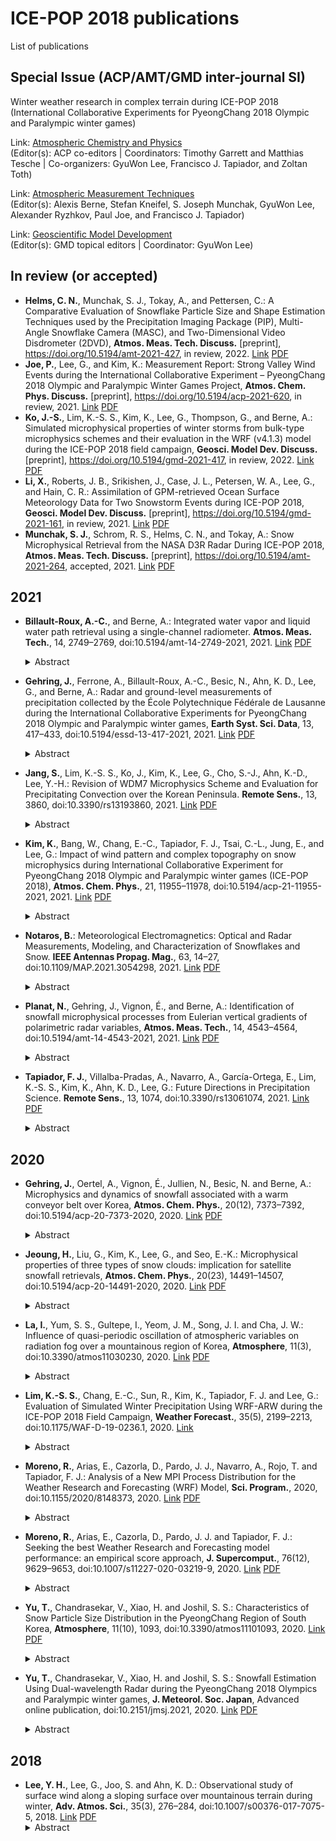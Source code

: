 # ICE-POP 2018 publications
List of publications

## Special Issue (ACP/AMT/GMD inter-journal SI)
Winter weather research in complex terrain during ICE-POP 2018 (International Collaborative Experiments for PyeongChang 2018 Olympic and Paralympic winter games)

Link: [Atmospheric Chemistry and Physics](https://acp.copernicus.org/articles/special_issue1112.html)<br />
(Editor(s): ACP co-editors | Coordinators: Timothy Garrett and Matthias Tesche | Co-organizers: GyuWon Lee, Francisco J. Tapiador, and Zoltan Toth)

Link: [Atmospheric Measurement Techniques](https://amt.copernicus.org/articles/special_issue10_1112.html)<br />
(Editor(s): Alexis Berne, Stefan Kneifel, S. Joseph Munchak, GyuWon Lee, Alexander Ryzhkov, Paul Joe, and Francisco J. Tapiador)

Link: [Geoscientific Model Development](https://gmd.copernicus.org/articles/special_issue10_1112.html)<br />
(Editor(s): GMD topical editors | Coordinator: GyuWon Lee)

## In review (or accepted)
- **Helms, C. N.**, Munchak, S. J., Tokay, A., and Pettersen, C.: A Comparative Evaluation of Snowflake Particle Size and Shape Estimation Techniques used by the Precipitation Imaging Package (PIP), Multi-Angle Snowflake Camera (MASC), and Two-Dimensional Video Disdrometer (2DVD), **Atmos. Meas. Tech. Discuss.** [preprint], https://doi.org/10.5194/amt-2021-427, in review, 2022. [Link](https://amt.copernicus.org/preprints/amt-2021-427/) [PDF](https://amt.copernicus.org/preprints/amt-2021-427/amt-2021-427.pdf)
- **Joe, P.**, Lee, G., and Kim, K.: Measurement Report: Strong Valley Wind Events during the International Collaborative Experiment – PyeongChang 2018 Olympic and Paralympic Winter Games Project, **Atmos. Chem. Phys. Discuss.** [preprint], https://doi.org/10.5194/acp-2021-620, in review, 2021. [Link](https://acp.copernicus.org/preprints/acp-2021-620/) [PDF](https://acp.copernicus.org/preprints/acp-2021-620/acp-2021-620.pdf)
- **Ko, J.-S.**, Lim, K.-S. S., Kim, K., Lee, G., Thompson, G., and Berne, A.: Simulated microphysical properties of winter storms from bulk-type microphysics schemes and their evaluation in the WRF (v4.1.3) model during the ICE-POP 2018 field campaign, **Geosci. Model Dev. Discuss.** [preprint], https://doi.org/10.5194/gmd-2021-417, in review, 2022. [Link](https://gmd.copernicus.org/preprints/gmd-2021-417/) [PDF](https://gmd.copernicus.org/preprints/gmd-2021-417/gmd-2021-417.pdf)
- **Li, X.**, Roberts, J. B., Srikishen, J., Case, J. L., Petersen, W. A., Lee, G., and Hain, C. R.: Assimilation of GPM-retrieved Ocean Surface Meteorology Data for Two Snowstorm Events during ICE-POP 2018, **Geosci. Model Dev. Discuss.** [preprint], https://doi.org/10.5194/gmd-2021-161, in review, 2021. [Link](https://gmd.copernicus.org/preprints/gmd-2021-161/) [PDF](https://gmd.copernicus.org/preprints/gmd-2021-161/gmd-2021-161.pdf)
- **Munchak, S. J.**, Schrom, R. S., Helms, C. N., and Tokay, A.: Snow Microphysical Retrieval from the NASA D3R Radar During ICE-POP 2018, **Atmos. Meas. Tech. Discuss.** [preprint], https://doi.org/10.5194/amt-2021-264, accepted, 2021. [Link](https://amt.copernicus.org/preprints/amt-2021-264/) [PDF](https://amt.copernicus.org/preprints/amt-2021-264/amt-2021-264.pdf)

## 2021
- **Billault-Roux, A.-C.**, and Berne, A.: Integrated water vapor and liquid water path retrieval using a single-channel radiometer. **Atmos. Meas. Tech.**, 14, 2749–2769, doi:10.5194/amt-14-2749-2021, 2021. [Link](https://amt.copernicus.org/articles/14/2749/2021) [PDF](https://amt.copernicus.org/articles/14/2749/2021/amt-14-2749-2021.pdf)
  <details>
  <summary>Abstract</summary>
  Microwave radiometers are widely used for the retrieval of liquid water path (LWP) and integrated water vapor (IWV) in the context of cloud and precipitation studies. This paper presents a new site-independent retrieval algorithm for LWP and IWV, relying on a single-frequency 89 GHz ground-based radiometer. A statistical approach is used based on a neural network, which is trained and tested on a synthetic dataset constructed from radiosonde profiles worldwide. In addition to 89 GHz brightness temperature, the input features include surface measurements of temperature, pressure, and humidity, as well as geographical information and, when available, estimates of IWV and LWP from reanalysis data. An analysis of the algorithm is presented to assess its accuracy, the impact of the various input features, its sensitivity to radiometer calibration, and its stability across geographical locations. While 89 GHz brightness temperature is crucial to LWP retrieval, it only moderately contributes to IWV estimation, which is more constrained by the additional input features. The algorithm is shown to be quite robust, although its accuracy is inevitably lower than that obtained with state-of-the-art multi-channel radiometers, with a relative error of 18 % for LWP (in cloudy cases with LWP >30 g m−2) and 6.5 % for IWV. The highest accuracy is obtained in midlatitude environments with a moderately moist climate, which are more represented in the training dataset. The new method is then implemented and evaluated on real data that were collected during a field deployment in Switzerland and during the ICE-POP 2018 campaign in South Korea.
  </details>

- **Gehring, J.**, Ferrone, A., Billault-Roux, A.-C., Besic, N., Ahn, K. D., Lee, G., and Berne, A.: Radar and ground-level measurements of precipitation collected by the École Polytechnique Fédérale de Lausanne during the International Collaborative Experiments for PyeongChang 2018 Olympic and Paralympic winter games, **Earth Syst. Sci. Data**, 13, 417–433, doi:10.5194/essd-13-417-2021, 2021. [Link](https://doi.org/10.5194/essd-13-417-2021) [PDF](https://essd.copernicus.org/articles/13/417/2021/essd-13-417-2021.pdf)
  <details>
  <summary>Abstract</summary>
  This article describes a 4-month dataset of precipitation and cloud measurements collected during the International Collaborative Experiments for PyeongChang 2018 Olympic and Paralympic winter games (ICE-POP 2018). This paper aims to describe the data collected by the Environmental Remote Sensing Laboratory of the École Polytechnique Fédérale de Lausanne. The dataset includes observations from an X-band dual-polarisation Doppler radar, a W-band Doppler cloud profiler, a multi-angle snowflake camera and a two-dimensional video disdrometer (https://doi.org/10.1594/PANGAEA.918315, Gehring et al., 2020a). Classifications of hydrometeor types derived from dual-polarisation measurements and snowflake photographs are presented. The dataset covers the period from 15 November 2017 to 18 March 2018 and features nine precipitation events with a total accumulation of 195 mm of equivalent liquid precipitation. This represents 85 % of the climatological accumulation over this period. To illustrate the available data, measurements corresponding to the four precipitation events with the largest accumulation are presented. The synoptic situations of these events were contrasted and influenced the precipitation type and accumulation. The hydrometeor classifications reveal that aggregate snowflakes were dominant and that some events featured significant riming. The combination of dual-polarisation variables and high-resolution Doppler spectra with ground-level snowflake images makes this dataset particularly suited to study snowfall microphysics in a region where such measurements were not available before.
  </details>

- **Jang, S.**, Lim, K.-S. S., Ko, J., Kim, K., Lee, G., Cho, S.-J., Ahn, K.-D., Lee, Y.-H.: Revision of WDM7 Microphysics Scheme and Evaluation for Precipitating Convection over the Korean Peninsula. **Remote Sens.**, 13, 3860, doi:10.3390/rs13193860, 2021. [Link](https://www.mdpi.com/2072-4292/13/19/3860/htm) [PDF](https://www.mdpi.com/2072-4292/13/19/3860/pdf)
  <details>
  <summary>Abstract</summary>
  The Weather Research and Forecasting (WRF) Double-Moment 7-Class (WDM7) cloud microphysics scheme was developed to parameterize cloud and precipitation processes explicitly for mesoscale phenomena in the Korean Integrated Model system. However, the WDM7 scheme has not been evaluated for any precipitating convection system over the Korean peninsula. This study modified WDM7 and evaluated simulated convection during summer and winter. The suggested modifications included the integration of the new fall velocity–diameter relationship of raindrops and mass-weighted terminal velocity of solid-phase precipitable hydrometeors (the latter is for representing mixed-phase particles). The mass-weighted terminal velocity for snow and graupel has been suggested by Dudhia et al. (2008) to allow for a more realistic representation of partially rimed particles. The WDM7 scheme having an additional hail category does not apply this terminal velocity only for hail. Additionally, the impact of enhanced collision-coalescence (C-C) efficiency was investigated. An experiment with enhanced C-C efficiency overall improved the precipitation skill scores, such as probability of detection, equitable threat score, and spatial pattern correlation, compared with those of the control experiment for the summer and winter cases. With application of the new mass-weighted terminal velocity of solid-phase hydrometeors, the hail mixing ratio at the surface was considerably reduced, and rain shafts slowed down low-level winds for the winter convective system. Consequently, the simulated hydrometeors were consistent with observations retrieved via remote sensing. The fall velocity–diameter relationship of raindrops further reduced the cloud ice amount. The proposed modifications in our study improved the simulated precipitation and hydrometeor profiles, especially for the selected winter convection case.
  </details>

- **Kim, K.**, Bang, W., Chang, E.-C., Tapiador, F. J., Tsai, C.-L., Jung, E., and Lee, G.: Impact of wind pattern and complex topography on snow microphysics during International Collaborative Experiment for PyeongChang 2018 Olympic and Paralympic winter games (ICE-POP 2018), **Atmos. Chem. Phys.**, 21, 11955–11978, doi:10.5194/acp-21-11955-2021, 2021. [Link](https://doi.org/10.5194/acp-21-11955-2021) [PDF](https://acp.copernicus.org/articles/21/11955/2021/acp-21-11955-2021.pdf)
  <details>
  <summary>Abstract</summary>
  Snowfall in the northeastern part of South Korea is the result of complex snowfall mechanisms due to a highly contrasting terrain combined with nearby warm waters and three synoptic pressure patterns. All these factors together create unique combinations, whose disentangling can provide new insights into the microphysics of snow on the planet. This study focuses on the impact of wind flow and topography on the microphysics drawing of 20 snowfall events during the ICE-POP 2018 (International Collaborative Experiment for PyeongChang 2018 Olympic and Paralympic winter games) field campaign in the Gangwon region. The vertical structure of precipitation and size distribution characteristics are investigated with collocated MRR (micro rain radar) and PARSIVEL (particle size velocity) disdrometers installed across the mountain range. The results indicate that wind shear and embedded turbulence were the cause of the riming process dominating the mountainous region. As the strength of these processes weakens from the mountainous region to the coastal region, riming became less significant and gave way to aggregation. This study specifically analyzes the microphysical characteristics under three major synoptic patterns: air–sea interaction, cold low, and warm low. Air–sea interaction pattern is characterized by more frequent snowfall and vertically deeper precipitation systems on the windward side, resulting in significant aggregation in the coastal region, with riming featuring as a primary growth mechanism in both mountainous and coastal regions. The cold-low pattern is characterized by a higher snowfall rate and vertically deep systems in the mountainous region, with the precipitation system becoming shallower in the coastal region and strong turbulence being found in the layer below 2 km in the mountainous upstream region (linked with dominant aggregation). The warm-low pattern features the deepest system: precipitation here is enhanced by the seeder–feeder mechanism with two different precipitation systems divided by the transition zone (easterly below and westerly above). Overall, it is found that strong shear and turbulence in the transition zone is a likely reason for the dominant riming process in the mountainous region, with aggregation being important in both mountainous and coastal regions.
  </details>

- **Notaros, B.**: Meteorological Electromagnetics: Optical and Radar Measurements, Modeling, and Characterization of Snowflakes and Snow. **IEEE Antennas Propag. Mag.**, 63, 14–27, doi:10.1109/MAP.2021.3054298, 2021. [Link](https://ieeexplore.ieee.org/abstract/document/9365031) [PDF](https://ieeexplore.ieee.org/stamp/stamp.jsp?tp=&arnumber=9365031)
  <details>
  <summary>Abstract</summary>
  We introduce the concepts, methodologies, and applications of meteorological electromagnetics with a focus on snow, which currently is the least understood component of the global water cycle. As "no two snowflakes are alike," the intricacies of snowflakes and snowfall are both truly fascinating and extremely challenging to measure, analyze, and predict. We describe a unique approach to the characterization of winter precipitation through the synergistic use of advanced optical instrumentation for in situ microphysical and geometrical measurements of ice and snow particles; image processing techniques to obtain the fall speed, size distribution, 3D shape (mesh), density, and effective dielectric constant of snowflakes; method of moments (MoM) scattering computations of precipitation particles; and state-of-the-art dualpolarization radars for the measurement of polarimetric scattering observables. We discuss the operations, observations, and analyses using this approach during a snow field campaign that took place in Colorado, United States, from 2014 to 2017, and we also introduce an international collaborative field program in association with the 2018 Winter Olympics in South Korea. One goal of this article is to promote meteorological electromagnetics as an interdisciplinary field where nature, science, and technology meet in some of the most fascinating and rewarding ways and where many key areas of interest and endeavors of the antennas and propagation community play an indispensable role.
  </details>
  
- **Planat, N.**, Gehring, J., Vignon, É., and Berne, A.: Identification of snowfall microphysical processes from Eulerian vertical gradients of polarimetric radar variables, **Atmos. Meas. Tech.**, 14, 4543–4564, doi:10.5194/amt-14-4543-2021, 2021. [Link](https://doi.org/10.5194/amt-14-4543-2021) [PDF](https://amt.copernicus.org/articles/14/4543/2021/amt-14-4543-2021.pdf)
  <details>
  <summary>Abstract</summary>
  Polarimetric radar systems are commonly used to study the microphysics of precipitation. While they offer continuous measurements with a large spatial coverage, retrieving information about the microphysical processes that govern the evolution of snowfall from the polarimetric signal is challenging. The present study develops a new method, called process identification based on vertical gradient signs (PIVSs), to spatially identify the occurrence of the main microphysical processes (aggregation and riming, crystal growth by vapor deposition and sublimation) in snowfall from dual-polarization Doppler radar scans. We first derive an analytical framework to assess in which meteorological conditions the local vertical gradients of radar variables reliably inform about microphysical processes. In such conditions, we then identify regions dominated by (i) vapor deposition, (ii) aggregation and riming and (iii) snowflake sublimation and possibly snowflake breakup, based on the sign of the local vertical gradients of the reflectivity ZH and the differential reflectivity ZDR. The method is then applied to data from two frontal snowfall events, namely one in coastal Adélie Land, Antarctica, and one in the Taebaek Mountains in South Korea. The validity of the method is assessed by comparing its outcome with snowflake observations, using a multi-angle snowflake camera, and with the output of a hydrometeor classification, based on polarimetric radar signal. The application of the method further makes it possible to better characterize and understand how snowfall forms, grows and decays in two different geographical and meteorological contexts. In particular, we are able to automatically derive and discuss the altitude and thickness of the layers where each process prevails for both case studies. We infer some microphysical characteristics in terms of radar variables from statistical analysis of the method output (e.g., ZH and ZDR distribution for each process). We, finally, highlight the potential for extensive application to cold precipitation events in different meteorological contexts.
  </details>

- **Tapiador, F. J.**, Villalba-Pradas, A., Navarro, A., García-Ortega, E., Lim, K.-S. S., Kim, K., Ahn, K. D., Lee, G.: Future Directions in Precipitation Science. **Remote Sens.**, 13, 1074, doi:10.3390/rs13061074, 2021. [Link](https://www.mdpi.com/2072-4292/13/6/1074) [PDF](https://www.mdpi.com/2072-4292/13/6/1074/pdf)
  <details>
  <summary>Abstract</summary>
  Precipitation science is a growing research field. It is concerned with the study of the water cycle from a broad perspective, from tropical to polar research and from solid precipitation to humidity and microphysics. It includes both modeling and observations. Drawing on the results of several meetings within the International Collaborative Experiments for the PyeongChang 2018 Olympics and Paralympic Winter Games (ICE-POP 2018), and on two Special Issues hosted by Remote Sensing starting with “Winter weather research in complex terrain during ICE-POP 2018”, this paper completes the “Precipitation and Water Cycle” Special Issue by providing a perspective on the future research directions in the field.
  </details>

## 2020
- **Gehring, J.**, Oertel, A., Vignon, É., Jullien, N., Besic, N. and Berne, A.: Microphysics and dynamics of snowfall associated with a warm conveyor belt over Korea, **Atmos. Chem. Phys.**, 20(12), 7373–7392, doi:10.5194/acp-20-7373-2020, 2020. [Link](https://dx.doi.org/10.5194/acp-20-7373-2020) [PDF](https://acp.copernicus.org/articles/20/7373/2020/acp-20-7373-2020.pdf)
  <details>
  <summary>Abstract</summary>
  On 28 February 2018, 57 mm of precipitation associated with a warm conveyor belt (WCB) fell within 21 h over South Korea. To investigate how the large-scale circulation influenced the microphysics of this intense precipitation event, we used radar measurements, snowflake photographs and radiosounding data from the International Collaborative Experiments for Pyeongchang 2018 Olympic and Paralympic Winter Games (ICE-POP 2018). The WCB was identified with trajectories computed with analysis wind fields from the Integrated Forecast System global atmospheric model. The WCB was collocated with a zone of enhanced wind speed of up to 45 m s−1 at 6500 m a.s.l., as measured by a radiosonde and a Doppler radar. Supercooled liquid water (SLW) with concentrations exceeding 0.2 g kg−1 was produced during the rapid ascent within the WCB. During the most intense precipitation period, vertical profiles of polarimetric radar variables show a peak and subsequent decrease in differential reflectivity as aggregation starts. Below the peak in differential reflectivity, the specific differential phase shift continues to increase, indicating early riming of oblate crystals and secondary ice generation. We hypothesise that the SLW produced in the WCB led to intense riming. Moreover, embedded updraughts in the WCB and turbulence at its lower boundary enhanced aggregation by increasing the probability of collisions between particles. This suggests that both aggregation and riming occurred prominently in this WCB. This case study shows how the large-scale atmospheric flow of a WCB provides ideal conditions for rapid precipitation growth involving SLW production, riming and aggregation. Future microphysical studies should also investigate the synoptic conditions to understand how observed processes in clouds are related to large-scale circulation.
  </details>

- **Jeoung, H.**, Liu, G., Kim, K., Lee, G., and Seo, E.-K.: Microphysical properties of three types of snow clouds: implication for satellite snowfall retrievals, **Atmos. Chem. Phys.**, 20(23), 14491–14507, doi:10.5194/acp-20-14491-2020, 2020. [Link](https://doi.org/10.5194/acp-20-14491-2020) [PDF](https://acp.copernicus.org/articles/20/14491/2020/acp-20-14491-2020.pdf)
  <details>
  <summary>Abstract</summary>
  Ground-based radar and radiometer data observed during the 2017–2018 winter season over the Pyeongchang area on the east coast of the Korean Peninsula were used to simultaneously estimate both the cloud liquid water path and snowfall rate for three types of snow clouds: near-surface, shallow, and deep. Surveying all the observed data, it is found that near-surface clouds are the most frequently observed cloud type with an area fraction of over 60 %, while deep clouds contribute the most in snowfall volume with about 50 % of the total. The probability distributions of snowfall rates are clearly different among the three types of clouds, with the vast majority hardly reaching 0.3 mm h−1 (liquid water equivalent snowfall rate) for near-surface, 0.5 mm h−1 for shallow, and 1 mm h−1 for deep clouds. However, the liquid water paths in the three types of clouds all have the substantial probability to reach 500 g m−2. There is no clear correlation found between snowfall rate and the liquid water path for any of the cloud types. Based on all observed snow profiles, brightness temperatures at Global Precipitation Measurement Microwave Imager (GPM/GMI) channels are simulated, and the ability of a Bayesian algorithm to retrieve snowfall rate is examined using half the profiles as observations and the other half as an a priori database. Under an idealized scenario, i.e., without considering the uncertainties caused by surface emissivity, ice particle size distribution, and particle shape, the study found that the correlation as expressed by R2 between the “retrieved” and “observed” snowfall rates is about 0.32, 0.41, and 0.62, respectively, for near-surface, shallow, and deep snow clouds over land surfaces; these numbers basically indicate the upper limits capped by cloud natural variability, to which the retrieval skill of a Bayesian retrieval algorithm can reach. A hypothetical retrieval for the same clouds but over ocean is also studied, and a major improvement in skills is found for near-surface clouds with R2 increasing from 0.32 to 0.52, while a smaller improvement is found for shallow and deep clouds. This study provides a general picture of the microphysical characteristics of the different types of snow clouds and points out the associated challenges in retrieving their snowfall rate from passive microwave observations.
  </details>

- **La, I.**, Yum, S. S., Gultepe, I., Yeom, J. M., Song, J. I. and Cha, J. W.: Influence of quasi-periodic oscillation of atmospheric variables on radiation fog over a mountainous region of Korea, **Atmosphere**, 11(3), doi:10.3390/atmos11030230, 2020. [Link](https://doi.org/10.3390/atmos11030230) [PDF](https://www.mdpi.com/2073-4433/11/3/230/pdf)
  <details>
  <summary>Abstract</summary>
  To enhance our understanding of fog processes over complex terrain, various fog events that occurred during the International Collaborative Experiments for Pyeongchang 2018 Winter Olympics and Paralympics (ICE-POP) campaign were selected. Investigation of thermodynamic, dynamic, and microphysical conditions within fog layers affected by quasi-periodic oscillation of atmospheric variables was conducted using observations from a Fog Monitor-120 (FM-120) and other in-situ meteorological instruments. A total of nine radiation fog cases that occurred in the autumn and winter seasons during the campaign over the mountainous region of Pyeongchang, Korea were selected. The wavelet analysis was used to study quasi-period oscillations of dynamic, microphysical, and thermodynamic variables. By decomposing the time series into the time-frequency space, we can determine both dominant periods and how these dominant periods change in time. Quasi-period oscillations of liquid water content (LWC), pressure, temperature, and horizontal/vertical velocity, which have periods of 15–40 min, were observed during the fog formation stages. We hypothesize that these quasi-periodic oscillations were induced by Kelvin–Helmholtz instability. The results suggest that Kelvin–Helmholtz instability events near the surface can be explained by an increase in the vertical shear of horizontal wind and by a simultaneous increase in wind speed when fog forms. In the mature stages, fluctuations of the variables did not appear near the surface anymore.
  </details>

- **Lim, K.-S. S.**, Chang, E.-C., Sun, R., Kim, K., Tapiador, F. J. and Lee, G.: Evaluation of Simulated Winter Precipitation Using WRF-ARW during the ICE-POP 2018 Field Campaign, **Weather Forecast.**, 35(5), 2199–2213, doi:10.1175/WAF-D-19-0236.1, 2020. [Link](https://dx.doi.org/10.1175/WAF-D-19-0236.1)
  <details>
  <summary>Abstract</summary>
  This study evaluates the performance of several cloud microphysics parameterizations in simulating surface precipitation for two snowstorm cases during the International Collaborative Experiment held at the PyeongChang 2018 Olympics and Winter Paralympic Games (ICE-POP 2018) field campaign. We compared four different schemes in the Weather Research and Forecasting (WRF) Model, namely the double-moment 6-class (WDM6), the WRF single-moment 6-class (WSM6), and Thompson and Morrison parameterizations. Both WSM6 and WDM6 overestimated the precipitation amount for the shallow precipitation system because of the substantial amount of cloud ice, mostly generated by the deposition process. The simulated precipitation amount and distribution for the deep precipitation system showed no noticeable differences in the different cloud microphysics parameterizations. However, the simulated hydrometeor type at the surface using WSM6 and WDM6 showed good agreement with observations for all cases. The accuracy of the mean mass-weighted terminal velocity of cloud ice VI¯ applied in WSM6 and WDM6 is ±20%. The number concentration of cloud ice and the ice microphysics processes are newly retrieved with 1.2 times increased VI⁠¯. For the shallow snowstorm, the precipitation amount was reduced by approximately 8% because of the inefficient deposition and its effects on the subsequent ice microphysical processes, such as the accretion of cloud ice by snow and the conversion from cloud ice to snow.
  </details>

- **Moreno, R.**, Arias, E., Cazorla, D., Pardo, J. J., Navarro, A., Rojo, T. and Tapiador, F. J.: Analysis of a New MPI Process Distribution for the Weather Research and Forecasting (WRF) Model, **Sci. Program.**, 2020, doi:10.1155/2020/8148373, 2020. [Link](https://dx.doi.org/10.1155/2020/8148373) [PDF](http://downloads.hindawi.com/journals/sp/2020/8148373.pdf)
  <details>
  <summary>Abstract</summary>
  The standard method used in the Weather Research and Forecasting (WRF) model for distributing MPI processes across the processors is not always optimal. This circumstance affects performance, i.e., execution times, but also energy consumption, especially if the application is to be extended to exascale. The authors found that the reason why the standard method for process distribution is not always optimal was an imbalance between the orthogonality of the communication and the proper cache usage, and this affects energy consumption. We present an improved MPI process distribution algorithm that increases the performance. Furthermore, scalability analyses for the new algorithm are presented and the energy use of the system is evaluated. A solution for balancing energy use with performance is also proposed for cases where the former is a concern.
  </details>

- **Moreno, R.**, Arias, E., Cazorla, D., Pardo, J. J. and Tapiador, F. J.: Seeking the best Weather Research and Forecasting model performance: an empirical score approach, **J. Supercomput.**, 76(12), 9629–9653, doi:10.1007/s11227-020-03219-9, 2020. [Link](https://dx.doi.org/10.1007/s11227-020-03219-9) [PDF](https://link.springer.com/content/pdf/10.1007/s11227-020-03219-9.pdf)
  <details>
  <summary>Abstract</summary>
  Weather forecasting, especially snowfall prediction, was critical in the 2018 Winter Olympics, where the accuracy of the predictions was of key importance for the planning of the different Olympic events. It was a significant challenge for the authors to meet the requirements in time and forecast resolution, while doing their best to be as competitive as possible. All the forecasts were obtained using the Weather Research and Forecasting (WRF) model, executed on the GALGO supercomputer. In order to obtain the best performance and meet the required execution times, different combinations of compilers, Message Passing Interface (MPI) libraries and computing platforms were tested to seek the best combinations. This work proposes an empirical score of special interest to supercomputer maintainers, developers and scientists, which can be useful to obtain the best WRF configuration for their systems. Additionally, we found substantial performance differences when using different combinations of compilers, MPI libraries and hybrid shared memory paradigms, although these differences varied depending on the underlying platform. As conclusion, after all the tests we performed, we chose the combination with Intel compilers, Intel MPI library and OpenMP for the production system tasked to perform the weather forecasts for the Winter Olympic Games.
  </details>

- **Yu, T.**, Chandrasekar, V., Xiao, H. and Joshil, S. S.: Characteristics of Snow Particle Size Distribution in the PyeongChang Region of South Korea, **Atmosphere**, 11(10), 1093, doi:10.3390/atmos11101093, 2020. [Link](https://dx.doi.org/10.3390/atmos11101093) [PDF](https://www.mdpi.com/2073-4433/11/10/1093/pdf)
  <details>
  <summary>Abstract</summary>
  Snow particle size distribution (PSD) information is important in understanding the microphysics and quantitative precipitation estimation over complex terrain. Measurement and interpretation of the snow PSDs is a topic of active research. This study investigates snow PSDs during 3 year of observations from Parsivel2 disdrometers and precipitation imaging packages (PIP) at five different sites in the PyeongChang region of South Korea. Variabilities in the values of the density of snow (ρ), snowfall rate (S), and ice water content (IWC) are studied. To further understand the characteristics of snow PSD at different density and snowfall rate, the snow particle size distribution measurements are divided into six classes based on the density values of snowfall and five classes based on snowfall rates. The mean shape factors (Dm, log10Nw, and μ) of normalized gamma distribution are also derived based on different density and snowfall rate classes. The Dm decreases and log10Nw and μ increase as the density increases. The Dm and log10Nw increase and μ decreases with the increase of snowfall rate. The power-law relationship between ρ and Dm is obtained and the relationship between S and IWC is also derived.
  </details>

- **Yu, T.**, Chandrasekar, V., Xiao, H. and Joshil, S. S.: Snowfall Estimation Using Dual-wavelength Radar during the PyeongChang 2018 Olympics and Paralympic winter games, **J. Meteorol. Soc. Japan**, Advanced online publication, doi:10.2151/jmsj.2021, 2020. [Link](https://www.jstage.jst.go.jp/article/jmsj/advpub/0/advpub_2021-004/_article) [PDF](https://www.jstage.jst.go.jp/article/jmsj/advpub/0/advpub_2021-004/_pdf/-char/en)
  <details>
  <summary>Abstract</summary>
  Accurate estimation of snowfall rate during snowstorms is crucial. This estimate directly impacts the hydrological and atmospheric models. The density of snow plays a very important role in estimating the snowfall rate. In this paper, the density of snow is investigated during a huge snowstorm event during the International Collaborative Experiment held during the PyeongChang 2018 Olympics and Paralympic winter games (ICE-POP 2018). The density is calculated using the terminal velocities and diameters of the snow particles measured by a disdrometer. In this study, we not only use radar reflectivity factor (Z) for snowfall rate (S) estimation, but also use dual-frequency ratio (DFR). We derive S-Z and S-Z-DFR relations for snowfall estimation during this snowstorm event after considering the density of snow. The comparisons are performed between National Aeronautics and Space Administration (NASA) Dual-frequency Dual-polarization Doppler Radar (D3R) and precipitation gauges using these two power-law relations. The results show that the two relations for snowfall rate estimation agree well with gauges, but the S-Z-DFR method performs the best, which has a lower normalized standard error. The error in the snowfall rate estimates decreases as the time scale becomes large. This shows that the S-Z-DFR algorithm is a promising way for snowfall quantitative precipitation estimation (QPE) and can be used as a ground validation tool for Global Precipitation Measurement (GPM) snowfall production evaluations.
  </details>

## 2018
- **Lee, Y. H.**, Lee, G., Joo, S. and Ahn, K. D.: Observational study of surface wind along a sloping surface over mountainous terrain during winter, **Adv. Atmos. Sci.**, 35(3), 276–284, doi:10.1007/s00376-017-7075-5, 2018. [Link](https://dx.doi.org/10.1007/s00376-017-7075-5) [PDF](https://link.springer.com/content/pdf/10.1007/s00376-017-7075-5.pdf)
  <details>
  <summary>Abstract</summary>
  The 2018 Winter Olympic and Paralympic Games will be held in Pyeongchang, Korea, during February and March. We examined the near surface winds and wind gusts along the sloping surface at two outdoor venues in Pyeongchang during February and March using surface wind data. The outdoor venues are located in a complex, mountainous terrain, and hence the near-surface winds form intricate patterns due to the interplay between large-scale and locally forced winds. During February and March, the dominant wind at the ridge level is westerly; however, a significant wind direction change is observed along the sloping surface at the venues. The winds on the sloping surface are also influenced by thermal forcing, showing increased upslope flow during daytime. When neutral air flows over the hill, the windward and leeward flows show a significantly different behavior. A higher correlation of the wind speed between upper- and lower-level stations is shown in the windward region compared with the leeward region. The strong synoptic wind, small width of the ridge, and steep leeward ridge slope angle provide favorable conditions for flow separation at the leeward foot of the ridge. The gust factor increases with decreasing surface elevation and is larger during daytime than nighttime. A significantly large gust factor is also observed in the leeward region.
  </details>
